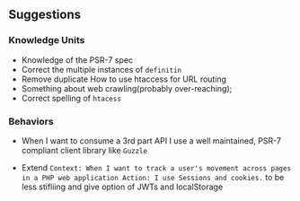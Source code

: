 ## Suggestions

### Knowledge Units

- Knowledge of the PSR-7 spec
- Correct the multiple instances of `definitin`
- Remove duplicate How to use htaccess for URL routing
- Something about web crawling(probably over-reaching);
- Correct spelling of `htacess`

### Behaviors

 - When I want to consume a 3rd part API I use a
well maintained, PSR-7 compliant client library like `Guzzle`

- Extend `Context: When I want to track a user's movement across pages in a PHP web application Action: I use Sessions and cookies.` to be less stifliing and give option of JWTs and localStorage
